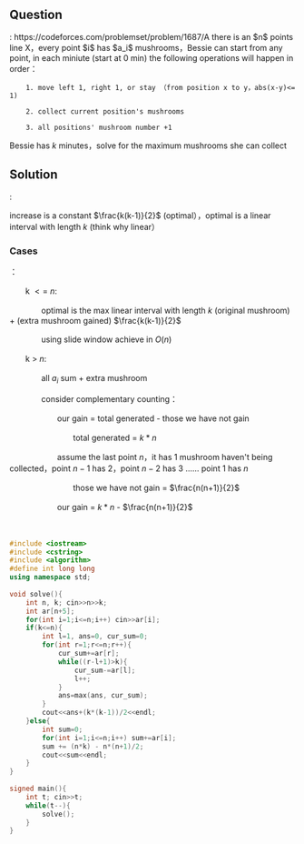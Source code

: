 <h2> Question </h2>: 
https://codeforces.com/problemset/problem/1687/A
there is an $n$ points line X，every point $i$ has $a_i$ mushrooms，Bessie can start from any point, in each miniute (start at 0 min) the following operations will happen in order：

        1. move left 1, right 1, or stay （from position x to y，abs(x-y)<= 1)

        2. collect current position's mushrooms

        3. all positions' mushroom number +1

Bessie has $k$ minutes，solve for the maximum mushrooms she can collect

 
<h2> Solution </h2>: 

increase is a constant $\frac{k(k-1)}{2}$ (optimal），optimal is a linear interval with length $k$ (think why linear）

<h3>Cases</h3>：

　　k $<=$ $n$:

　　　　optimal is the max linear interval with length $k$ (original mushroom) + (extra mushroom gained) $\frac{k(k-1)}{2}$

　　　　using slide window achieve in $O(n)$

　　k $>$ $n$:

　　　　all $a_i$ sum + extra mushroom 

　　　　consider complementary counting：

　　　　　　our gain = total generated - those we have not gain

　　　　　　　　total generated = $k*n$

　　　　　　assume the last point $n$，it has $1$ mushroom haven't being collected，point $n-1$ has $2$，point $n-2$ has $3$ ...... point $1$ has $n$

　　　　　　　　those we have not gain = $\frac{n(n+1)}{2}$

　　　　　　our gain = $k*n$ - $\frac{n(n+1)}{2}$

　　　　　　
```cpp
#include <iostream>
#include <cstring>
#include <algorithm>
#define int long long 
using namespace std;
 
void solve(){
    int n, k; cin>>n>>k;
    int ar[n+5];
    for(int i=1;i<=n;i++) cin>>ar[i];
    if(k<=n){
        int l=1, ans=0, cur_sum=0;
        for(int r=1;r<=n;r++){
            cur_sum+=ar[r];
            while((r-l+1)>k){
                cur_sum-=ar[l];
                l++;
            }
            ans=max(ans, cur_sum);
        }
        cout<<ans+(k*(k-1))/2<<endl;
    }else{ 
        int sum=0;
        for(int i=1;i<=n;i++) sum+=ar[i];
        sum += (n*k) - n*(n+1)/2;
        cout<<sum<<endl;
    }
}
 
signed main(){
    int t; cin>>t;
    while(t--){
        solve();
    }
}
```
 

 

　　　　

　　　　　　

 
